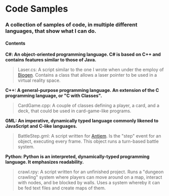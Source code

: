 # Code Samples
### A collection of samples of code, in multiple different languages, that show what I can do.

#### Contents

**C#: An object-oriented programming language. C# is based on C++ and contains features similar to those of Java.**  
>Laser.cs: A script similar to the one I wrote when under the employ of [Biogen](https://www.biogen.com/). Contains a class that allows a laser pointer to be used in a virtual reality space.

**C++: A general-purpose programming language. An extension of the C programming language, or "C with Classes".**  
>CardGame.cpp: A couple of classes defining a player, a card, and a deck, that could be used in card-game-like programs.

**GML: An imperative, dynamically typed language commonly likened to JavaScript and C-like languages.**  
>BattleStep.gml: A script written for [Antiem](https://freudiancreations.website/projects/antiem). Is the "step" event for an object, executing every frame. This object runs a turn-based battle system.

**Python: Python is an interpreted, dynamically-typed programming language. It emphasizes readability.**  
>crawl.rpy: A script written for an unfinished project. Runs a "dungeon crawling" system where players can move around on a map, interact with nodes, and be blocked by walls. Uses a system whereby it can be fed text files and create maps of them.
